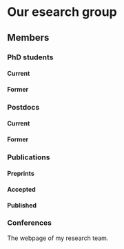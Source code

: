 # Our esearch group

## Members

### PhD students

#### Current
#### Former

### Postdocs

#### Current
#### Former

### Publications
#### Preprints
#### Accepted
#### Published 

### Conferences

The webpage of my research team. 
